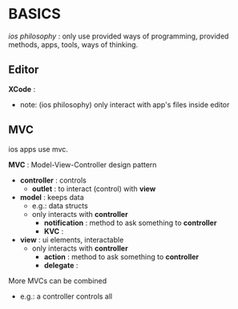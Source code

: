 # BASICS

_ios philosophy_ : only use provided ways of programming, provided methods, apps, tools, ways of thinking.  

## Editor

**XCode** :  
*	note: (ios philosophy) only interact with app's files inside editor

## MVC
ios apps use mvc.  

**MVC** : Model-View-Controller design pattern
*	**controller** : controls
	*	**outlet** : to interact (control) with **view**
*	**model** : keeps data
	*	e.g.: data structs
	*	only interacts with **controller**
		*	**notification** : method to ask something to **controller**
		*	**KVC** : 
*	**view** : ui elements, interactable
	*	only interacts with **controller**
		*	**action** : method to ask something to **controller**
		*	**delegate** : 

More MVCs can be combined
*	e.g.: a controller controls all
